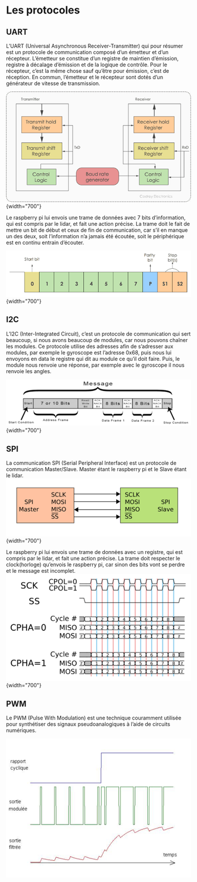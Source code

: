 # Les protocoles

## UART
L’UART (Universal Asynchronous Receiver-Transmitter) qui pour résumer est un protocole de communication composé d’un émetteur et d’un récepteur. L’émetteur se constitue d’un registre de maintien d’émission, registre à décalage d’émission et de la logique de contrôle. Pour le récepteur, c’est la même chose sauf qu’être pour émission, c’est de réception. En commun, l’émetteur et le récepteur sont dotés d’un générateur de vitesse de transmission.

![UART_Example](img/UART-Block-Diagram.png){width="700"}

 Le raspberry pi lui envois une trame de données avec 7 bits d’information, qui est compris par le lidar, et fait une action précise. La trame doit le fait de mettre un bit de début et ceux de fin de communication, car s’il en manque un des deux, soit l’information n’a jamais été écoutée, soit le périphérique est en continu entrain d’écouter.

![UART_Clock](img/UART-Protocol-format.png){width="700"}

## I2C

L’I2C (Inter-Integrated Circuit), c’est un protocole de communication qui sert beaucoup, si nous avons beaucoup de modules, car nous pouvons chaîner les modules. Ce protocole utilise des adresses afin de s’adresser aux modules, par exemple le gyroscope est l’adresse 0x68, puis nous lui envoyons en data le registre qui dit au module ce qu’il doit faire. Puis, le module nous renvoie une réponse, par exemple avec le gyroscope il nous renvoie les angles. 

![I2C_Exemple](img/Protocol_I2C.png){width="700"}

## SPI
La communication SPI (Serial Peripheral Interface) est un protocole de communication Master/Slave. Master étant le raspberry pi et le Slave étant le lidar.
![SPI_Example](img/SPI_single_slave.png){width="700"}

 Le raspberry pi lui envois une trame de données avec un registre, qui est compris par le lidar, et fait une action précise. La trame doit respecter le clock(horloge) qu’envois le raspberry pi, car sinon des bits vont se perdre et le message est incomplet.
![SPI_Clock](img/SPI_timing_diagram.png){width="700"}

## PWM

Le PWM (Pulse With Modulation) est une technique couramment utilisée pour synthétiser des signaux pseudoanalogiques à l’aide de circuits numériques.

![PWM](img/PWM.jpg)